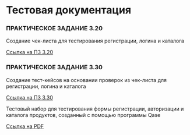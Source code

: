 # Тестовая документация

### ПРАКТИЧЕСКОЕ ЗАДАНИЕ 3.20

Создание чек-листа для тестирования регистрации, логина и каталога

[Ссылка на ПЗ 3.20](https://docs.google.com/spreadsheets/d/1mnJXMMfSCcGkc9PMEQQ9zd89jvSbrbXiK6TEjCB6jyc/edit?usp=drive_link)

### ПРАКТИЧЕСКОЕ ЗАДАНИЕ 3.30

Создание тест-кейсов на основании проверок из чек-листа для регистрации, логина и каталога

[Ссылка на ПЗ 3.30](https://app.qase.io/project/G10?author=332&previewMode=side&suite=44&tab=)

Тестовый набор для тестирования формы регистрации, авторизации и каталога продуктов, созданный с помощью программы Qase

[Ссылка на PDF](https://drive.google.com/file/d/1C9gyAqMvSsAtUMgt7qgRk6KK9Re4Dk2V/view?usp=drive_link)

